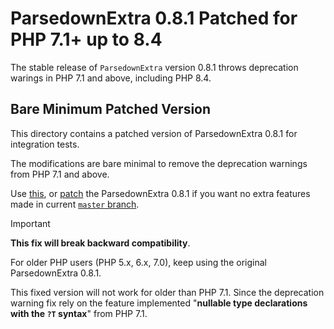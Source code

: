 # ParsedownExtra 0.8.1 Patched for PHP 7.1+ up to 8.4

The stable release of `ParsedownExtra` version 0.8.1 throws deprecation warings in PHP 7.1 and above, including PHP 8.4.

## Bare Minimum Patched Version

This directory contains a patched version of ParsedownExtra 0.8.1 for integration tests.

The modifications are bare minimal to remove the deprecation warnings from PHP 7.1 and above.

Use [this](./ParsedownExtra.php), or [patch](./patch.sh) the ParsedownExtra 0.8.1 if you want no extra features made in current [`master` branch](https://github.com/erusev/parsedown-extra/tree/master).

> [!IMPORTANT]
> **This fix will break backward compatibility**.
>
> For older PHP users (PHP 5.x, 6.x, 7.0), keep using the original ParsedownExtra 0.8.1.
>
> This fixed version will not work for older than PHP 7.1. Since the deprecation warning fix rely on the feature implemented "**nullable type declarations with the `?T` syntax**" from PHP 7.1.
